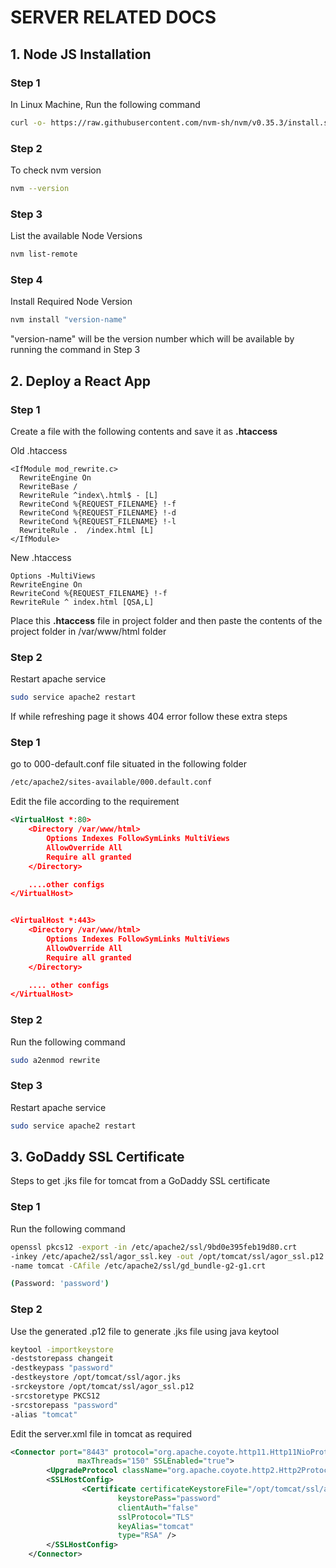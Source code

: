 # SERVER RELATED DOCS



## 1. Node JS Installation

### Step 1

In Linux Machine, Run the following command

```bash
curl -o- https://raw.githubusercontent.com/nvm-sh/nvm/v0.35.3/install.sh|bash 
```

### Step 2

To check nvm version

```bash
nvm --version
```

### Step 3

List the available Node Versions

```bash
nvm list-remote
```

### Step 4

Install Required Node Version

```bash
nvm install "version-name"
```

"version-name" will be the version number which will be available by running the command in Step 3


## 2. Deploy a React App

### Step 1

Create a file with the following contents and save it as **.htaccess**

Old .htaccess

```htaccess
<IfModule mod_rewrite.c>
  RewriteEngine On
  RewriteBase /
  RewriteRule ^index\.html$ - [L]
  RewriteCond %{REQUEST_FILENAME} !-f
  RewriteCond %{REQUEST_FILENAME} !-d
  RewriteCond %{REQUEST_FILENAME} !-l
  RewriteRule .  /index.html [L]
</IfModule>
```

New .htaccess

```htaccess
Options -MultiViews
RewriteEngine On
RewriteCond %{REQUEST_FILENAME} !-f
RewriteRule ^ index.html [QSA,L]
```

Place this **.htaccess** file in project folder and then paste the contents of the project folder in  /var/www/html folder

### Step 2

Restart apache service

```bash
sudo service apache2 restart
```

If while refreshing page it shows 404 error follow these extra steps

### Step 1

go to 000-default.conf file situated in the following folder

```bash
/etc/apache2/sites-available/000.default.conf
```

Edit the file according to the requirement

```xml
<VirtualHost *:80>
    <Directory /var/www/html>
        Options Indexes FollowSymLinks MultiViews
        AllowOverride All
        Require all granted
    </Directory>

    ....other configs
</VirtualHost>


<VirtualHost *:443>
    <Directory /var/www/html>
        Options Indexes FollowSymLinks MultiViews
        AllowOverride All
        Require all granted
    </Directory>

    .... other configs
</VirtualHost>
```

### Step 2

Run the following command

```bash
sudo a2enmod rewrite
```


### Step 3

Restart apache service

```bash
sudo service apache2 restart
```



## 3. GoDaddy SSL Certificate

Steps to get .jks file for tomcat from a GoDaddy SSL certificate


### Step 1

Run the following command

```bash
openssl pkcs12 -export -in /etc/apache2/ssl/9bd0e395feb19d80.crt 
-inkey /etc/apache2/ssl/agor_ssl.key -out /opt/tomcat/ssl/agor_ssl.p12 
-name tomcat -CAfile /etc/apache2/ssl/gd_bundle-g2-g1.crt 

(Password: 'password')
```

### Step 2

Use the generated .p12 file to generate .jks file using java keytool

```bash
keytool -importkeystore 
-deststorepass changeit 
-destkeypass "password" 
-destkeystore /opt/tomcat/ssl/agor.jks 
-srckeystore /opt/tomcat/ssl/agor_ssl.p12 
-srcstoretype PKCS12 
-srcstorepass "password" 
-alias "tomcat"
```

Edit the server.xml file in tomcat as required

```xml
<Connector port="8443" protocol="org.apache.coyote.http11.Http11NioProtocol"
               maxThreads="150" SSLEnabled="true">
        <UpgradeProtocol className="org.apache.coyote.http2.Http2Protocol" />
        <SSLHostConfig>
                <Certificate certificateKeystoreFile="/opt/tomcat/ssl/agor.jks"
                        keystorePass="password"
                        clientAuth="false" 
                        sslProtocol="TLS"
                        keyAlias="tomcat"
                        type="RSA" />
        </SSLHostConfig>
    </Connector>
```



